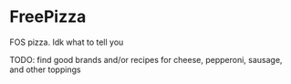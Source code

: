 # FreePizza
FOS pizza. Idk what to tell you

TODO: find good brands and/or recipes for cheese, pepperoni, sausage, and other toppings
